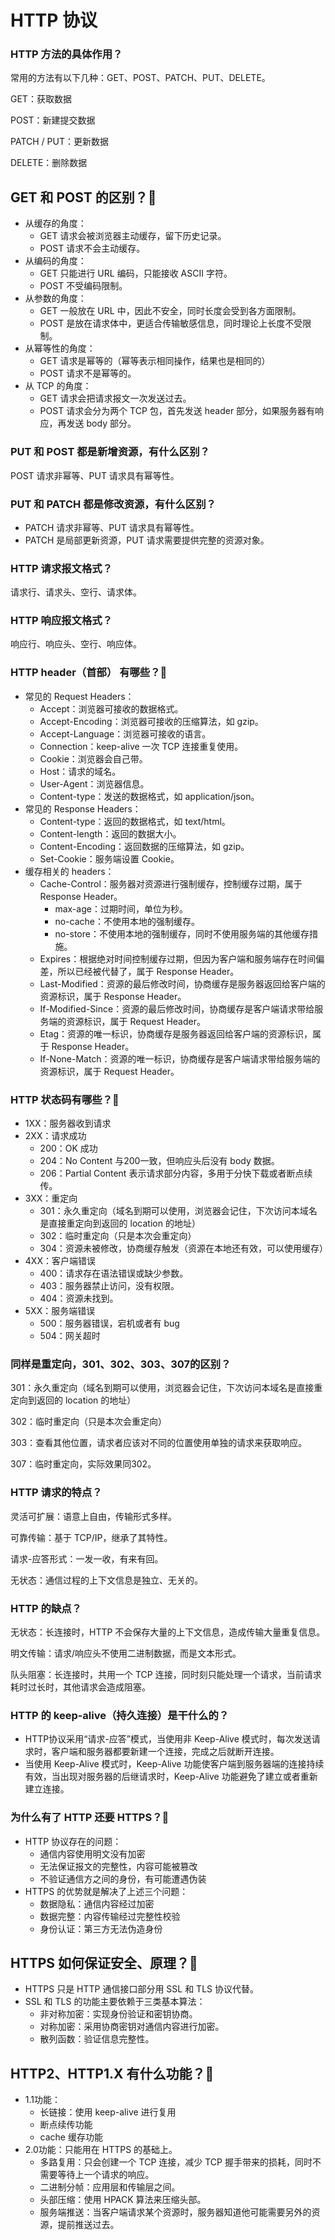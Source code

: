 # HTTP 协议

### HTTP 方法的具体作用？

常用的方法有以下几种：GET、POST、PATCH、PUT、DELETE。

GET：获取数据

POST：新建提交数据

PATCH / PUT：更新数据

DELETE：删除数据

## GET 和 POST 的区别？:star2:

- 从缓存的角度：
  - GET 请求会被浏览器主动缓存，留下历史记录。
  - POST 请求不会主动缓存。
- 从编码的角度：
  - GET 只能进行 URL 编码，只能接收 ASCII 字符。
  - POST 不受编码限制。
- 从参数的角度：
  - GET 一般放在 URL 中，因此不安全，同时长度会受到各方面限制。
  - POST 是放在请求体中，更适合传输敏感信息，同时理论上长度不受限制。
- 从幂等性的角度：
  - GET 请求是幂等的（幂等表示相同操作，结果也是相同的）
  - POST 请求不是幂等的。
- 从 TCP 的角度：
  - GET 请求会把请求报文一次发送过去。
  - POST 请求会分为两个 TCP 包，首先发送 header 部分，如果服务器有响应，再发送 body 部分。

### PUT 和 POST 都是新增资源，有什么区别？

POST 请求非幂等、PUT 请求具有幂等性。

### PUT 和 PATCH 都是修改资源，有什么区别？

- PATCH 请求非幂等、PUT 请求具有幂等性。
- PATCH 是局部更新资源，PUT 请求需要提供完整的资源对象。

### HTTP 请求报文格式？

请求行、请求头、空行、请求体。

### HTTP 响应报文格式？

响应行、响应头、空行、响应体。

### HTTP header（首部） 有哪些？:star2:

- 常见的 Request Headers：
  - Accept：浏览器可接收的数据格式。
  - Accept-Encoding：浏览器可接收的压缩算法，如 gzip。
  - Accept-Language：浏览器可接收的语言。
  - Connection：keep-alive 一次 TCP 连接重复使用。
  - Cookie：浏览器会自己带。
  - Host：请求的域名。
  - User-Agent：浏览器信息。
  - Content-type：发送的数据格式，如 application/json。
- 常见的 Response Headers：
  - Content-type：返回的数据格式，如 text/html。
  - Content-length：返回的数据大小。
  - Content-Encoding：返回数据的压缩算法，如 gzip。
  - Set-Cookie：服务端设置 Cookie。
- 缓存相关的 headers：
  - Cache-Control：服务器对资源进行强制缓存，控制缓存过期，属于 Response Header。
    - max-age：过期时间，单位为秒。
    - no-cache：不使用本地的强制缓存。
    - no-store：不使用本地的强制缓存，同时不使用服务端的其他缓存措施。
  - Expires：根据绝对时间控制缓存过期，但因为客户端和服务端存在时间偏差，所以已经被代替了，属于 Response Header。
  - Last-Modified：资源的最后修改时间，协商缓存是服务器返回给客户端的资源标识，属于 Response Header。
  - If-Modified-Since：资源的最后修改时间，协商缓存是客户端请求带给服务端的资源标识，属于 Request Header。
  - Etag：资源的唯一标识，协商缓存是服务器返回给客户端的资源标识，属于 Response Header。
  - If-None-Match：资源的唯一标识，协商缓存是客户端请求带给服务端的资源标识，属于 Request Header。

### HTTP 状态码有哪些？:star2:

- 1XX：服务器收到请求
- 2XX：请求成功
  - 200：OK 成功
  - 204：No Content 与200一致，但响应头后没有 body 数据。
  - 206：Partial Content 表示请求部分内容，多用于分快下载或者断点续传。
- 3XX：重定向
  - 301：永久重定向（域名到期可以使用，浏览器会记住，下次访问本域名是直接重定向到返回的 location 的地址）
  - 302：临时重定向（只是本次会重定向）
  - 304：资源未被修改，协商缓存触发（资源在本地还有效，可以使用缓存）
- 4XX：客户端错误
  - 400：请求存在语法错误或缺少参数。
  - 403：服务器禁止访问，没有权限。
  - 404：资源未找到。
- 5XX：服务端错误
  - 500：服务器错误，宕机或者有 bug
  - 504：网关超时

### 同样是重定向，301、302、303、307的区别？

301：永久重定向（域名到期可以使用，浏览器会记住，下次访问本域名是直接重定向到返回的 location 的地址）

302：临时重定向（只是本次会重定向）

303：查看其他位置，请求者应该对不同的位置使用单独的请求来获取响应。

307：临时重定向，实际效果同302。

### HTTP 请求的特点？

灵活可扩展：语意上自由，传输形式多样。

可靠传输：基于 TCP/IP，继承了其特性。

请求-应答形式：一发一收，有来有回。

无状态：通信过程的上下文信息是独立、无关的。

### HTTP 的缺点？

无状态：长连接时，HTTP 不会保存大量的上下文信息，造成传输大量重复信息。

明文传输：请求/响应头不使用二进制数据，而是文本形式。

队头阻塞：长连接时，共用一个 TCP 连接，同时刻只能处理一个请求，当前请求耗时过长时，其他请求会造成阻塞。

### HTTP 的 keep-alive（持久连接）是干什么的？

- HTTP协议采用“请求-应答”模式，当使用非 Keep-Alive 模式时，每次发送请求时，客户端和服务器都要新建一个连接，完成之后就断开连接。
- 当使用 Keep-Alive 模式时，Keep-Alive 功能使客户端到服务器端的连接持续有效，当出现对服务器的后继请求时，Keep-Alive 功能避免了建立或者重新建立连接。

### 为什么有了 HTTP 还要 HTTPS？:star2:

- HTTP 协议存在的问题：
  - 通信内容使用明文没有加密
  - 无法保证报文的完整性，内容可能被篡改
  - 不验证通信方之间的身份，有可能遭遇伪装
- HTTPS 的优势就是解决了上述三个问题：
  - 数据隐私：通信内容经过加密
  - 数据完整：内容传输经过完整性校验
  - 身份认证：第三方无法伪造身份

## HTTPS 如何保证安全、原理？:star2:

- HTTPS 只是 HTTP 通信接口部分用 SSL 和 TLS 协议代替。
- SSL 和 TLS 的功能主要依赖于三类基本算法：
  - 非对称加密：实现身份验证和密钥协商。
  - 对称加密：采用协商密钥对通信内容进行加密。
  - 散列函数：验证信息完整性。

## HTTP2、HTTP1.X 有什么功能？:star2:

- 1.1功能：
  - 长链接：使用 keep-alive 进行复用
  - 断点续传功能
  - cache 缓存功能
- 2.0功能：只能用在 HTTPS 的基础上。
  - 多路复用：只会创建一个 TCP 连接，减少 TCP 握手带来的损耗，同时不需要等待上一个请求的响应。
  - 二进制分帧：应用层和传输层之间。
  - 头部压缩：使用 HPACK 算法来压缩头部。
  - 服务端推送：当客户端请求某个资源时，服务器知道他可能需要另外的资源，提前推送过去。